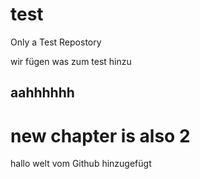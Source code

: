 # test
Only a Test Repostory


wir fügen was zum test hinzu
## aahhhhhh

# new chapter is also 2 
hallo welt vom Github hinzugefügt 
